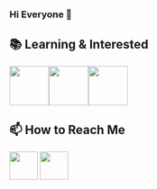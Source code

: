 ### Hi Everyone 🥳



## 📚 Learning & Interested

<img src="https://i.pinimg.com/originals/32/57/31/325731898416cd08042a1c4e8e884506.png" weight="70" height="70" /><img src="https://logodownload.org/wp-content/uploads/2015/05/android-logo-0-1.png" weight="70" height="70" /><img src="https://2.bp.blogspot.com/-tzm1twY_ENM/XlCRuI0ZkRI/AAAAAAAAOso/BmNOUANXWxwc5vwslNw3WpjrDlgs9PuwQCLcBGAsYHQ/s1600/pasted%2Bimage%2B0.png" weight="70" height="70" />


## 📫 How to Reach Me


[<img src="https://www.troya-eng.com/wp-content/uploads/2019/04/linkedin.png" width="50" height="50" />](https://www.linkedin.com/in/yaren-nur-solmaz-707b481ba/)
[<img src="https://seeklogo.com/images/T/twitter-2012-negative-logo-5C6C1F1521-seeklogo.com.png" width="50" height="50" />](]https://twitter.com/YarenNurSolmaz1)








<!--
**YNS2121/YNS2121** is a ✨ _special_ ✨ repository because its `README.md` (this file) appears on your GitHub profile.

Here are some ideas to get you started:

- 🔭 I’m currently working on ...
- 🌱 I’m currently learning ...
- 👯 I’m looking to collaborate on ...
- 🤔 I’m looking for help with ...
- 💬 Ask me about ...
- 📫 How to reach me: ...
- 😄 Pronouns: ...
- ⚡ Fun fact: ...
-->
